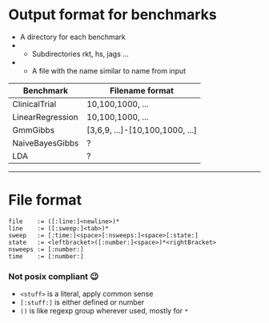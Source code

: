 # Output format for benchmarks
* A directory for each benchmark
* * Subdirectories rkt, hs, jags ...
* * A file with the name similar to name from input

|Benchmark|Filename format|
|---|---|
|ClinicalTrial|10,100,1000, ...|
|LinearRegression|10,100,1000, ...|
|GmmGibbs|[3,6,9, ...]-[10,100,1000, ...]|
|NaiveBayesGibbs| ? |
|LDA|?|

---

# File format
```
file    := ([:line:]<newline>)*
line    := ([:sweep:]<tab>)*
sweep   := [:time:]<space>[:nsweeps:]<space>[:state:]
state   := <leftbracket>([:number:]<space>)*<rightBracket>
nsweeps := [:number:]
time    := [:number:]
```
### Not posix compliant :wink:
* `<stuff>` is a literal, apply common sense
* `[:stuff:]` is either defined or number
* `()` is like regexp group wherever used, mostly for `*`